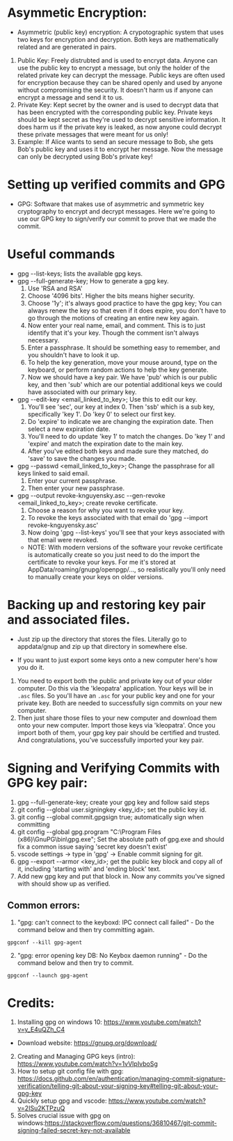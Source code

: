 # Asymmetic Encryption:
- Asymmetric (public key) encryption: A crypotographic system that uses two keys for encryption and decryption. Both keys are mathematically related and are generated in pairs.
1. Public Key: Freely distrubted and is used to encrypt data. Anyone can use the public key to 
  encrypt a message, but only the holder of the related private key can decrypt the message.
  Public keys are often used for encryption because they can be shared openly and used 
  by anyone without compromising the security. It doesn't harm us if anyone can encrypt a 
  message and send it to us.
2. Private Key: Kept secret by the owner and is used to decrypt data that has been encrypted
  with the corresponding public key. Private keys should be kept secret as they're used to 
  decrypt sensitive information. It does harm us if the private key is leaked, as now anyone 
  could decrypt these private messages that were meant for us only!
3. Example: If Alice wants to send an secure message to Bob, she gets Bob's public key and 
  uses it to encrypt her message. Now the message can only be decrypted using Bob's private key!

# Setting up verified commits and GPG
- GPG: Software that makes use of asymmetric and symmetric key cryptography
  to encrypt and decrypt messages. Here we're going to use our GPG key 
  to sign/verify our commit to prove that we made the commit.


# Useful commands
- gpg --list-keys; lists the available gpg keys.
- gpg --full-generate-key; How to generate a gpg key.
  1. Use 'RSA and RSA' 
  2. Choose '4096 bits'. Higher the bits means higher security.
  3. Choose '1y'; it's always good practice to have the gpg key; You can
    always renew the key so that even if it does expire, you don't have 
    to go through the motions of creating an entire new key again.
  4. Now enter your real name, email, and comment. This is to just identify that
    it's your key. Though the comment isn't always necessary.
  5. Enter a passphrase. It should be something easy to remember, and you shouldn't have
    to look it up.
  6. To help the key generation, move your mouse around, type on the keyboard, or perform 
    random actions to help the key generate.
  7. Now we should have a key pair. We have 'pub' which is our public key, and then 'sub' which
    are our potential additional keys we could have associated with our primary key. 
- gpg --edit-key <email_linked_to_key>;  Use this to edit our key.
  1. You'll see 'sec', our key at index 0. Then 'ssb' which
    is a sub key, specifically 'key 1'. Do 'key 0' to select our first key.
  2. Do 'expire' to indicate we are changing the expiration date. Then select
    a new expiration date. 
  3. You'll need to do update 'key 1' to match the changes. Do 'key 1' and 'expire' and match
    the expiration date to the main key.
  4. After you've edited both keys and made sure they matched, 
    do 'save' to save the changes you made.
- gpg --passwd <email_linked_to_key>; Change the passphrase for all keys linked to said email.
  1. Enter your current passphrase.
  2. Then enter your new passphrase.
- gpg --output revoke-knguyensky.asc --gen-revoke <email_linked_to_key>; create revoke certificate. 
  1. Choose a reason for why you want to revoke your key.
  2. To revoke the keys associated with that email do 'gpg --import revoke-knguyensky.asc'
  3. Now doing 'gpg --list-keys' you'll see that your keys associated with that email
    were revoked.
  - NOTE: With modern versions of the software your revoke certificate is automatically create so you just need to do the import the certificate to revoke your keys. For me it's stored at AppData/roaming/gnupg/openpgp/..., so realistically you'll only need
  to manually create your keys on older versions.

# Backing up and restoring key pair and associated files.
- Just zip up the directory that stores the files. Literally go to appdata/gnup and 
  zip up that directory in somewhere else.

- If you want to just export some keys onto a new computer here's how you do it.
1. You need to export both the public and private key out of your older computer. Do this via the 'kleopatra' application. Your keys will be in `.asc` files. So you'll have an `.asc` for your public key and one for your private key. Both are needed to successfully sign commits on your new computer.
2. Then just share those files to your new computer and download them onto your new computer. Import those keys via 'kleopatra'. Once you import both of them, your gpg key pair should be certified and trusted. And congratulations, you've successfully imported your key pair.

# Signing and Verifying Commits with GPG key pair:
1. gpg --full-generate-key; create your gpg key and follow said steps
2. git config --global user.signingkey <key_id>; set the public key id.
3. git config --global commit.gpgsign true; automatically sign when committing
4. git config --global gpg.program "C:\Program Files (x86)\GnuPG\bin\gpg.exe"; Set the absolute path of gpg.exe and should fix a common issue saying 'secret key doesn't exist'
5. vscode settings -> type in 'gpg' -> Enable commit signing for git.
6. gpg --export --armor <key_id>; get the public key block and copy all of it, including 'starting with' and 'ending block' text.
7. Add new gpg key and put that block in. Now any commits you've signed with should show up as verified.

## Common errors:
1. "gpg: can't connect to the keyboxd: IPC connect call failed" - Do the command below and then try committing again.
  ```
  gpgconf --kill gpg-agent
  ```
2. "gpg: error opening key DB: No Keybox daemon running" - Do the command below and then try to commit.
```
gpgconf --launch gpg-agent
```


# Credits: 

1. Installing gpg on windows 10: https://www.youtube.com/watch?v=y_E4uQZh_C4 
- Download website: https://gnupg.org/download/
2. Creating and Managing GPG keys (intro): https://www.youtube.com/watch?v=1vVIpIvboSg
3. How to setup git config file with gpg: https://docs.github.com/en/authentication/managing-commit-signature-verification/telling-git-about-your-signing-key#telling-git-about-your-gpg-key
4. Quickly setup gpg and vscode: https://www.youtube.com/watch?v=2ISu2KTPzuQ
5. Solves crucial issue with gpg on windows:https://stackoverflow.com/questions/36810467/git-commit-signing-failed-secret-key-not-available

